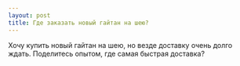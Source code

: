 ```yaml
---
layout: post 
title: Где заказать новый гайтан на шею? 
--- 
```

Хочу купить новый гайтан на шею, но везде доставку очень долго ждать. Поделитесь опытом, где самая быстрая доставка?